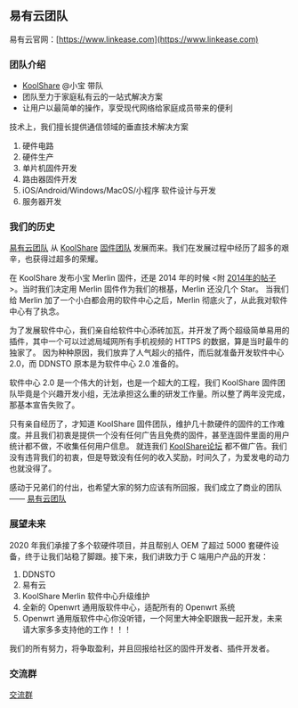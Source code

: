 ## 易有云团队

易有云官网：[https://www.linkease.com](https://www.linkease.com)

### 团队介绍
* [KoolShare](https://koolshare.cn/space-uid-2380.html) @小宝 带队
* 团队至力于家庭私有云的一站式解决方案
* 让用户以最简单的操作，享受现代网络给家庭成员带来的便利

技术上，我们擅长提供通信领域的垂直技术解决方案

1. 硬件电路
2. 硬件生产
3. 单片机固件开发
4. 路由器固件开发
5. iOS/Android/Windows/MacOS/小程序 软件设计与开发
6. 服务器开发

### 我们的历史

[易有云团队](https://github.com/linkease/) 从 [KoolShare](https://www.koolshare.cn) [固件团队](https://github.com/koolshare/) 
发展而来。我们在发展过程中经历了超多的艰辛，也获得过超多的荣耀。

在 KoolShare 发布小宝 Merlin 固件，还是 2014 年的时候 <附 [2014年的帖子](https://koolshare.cn/thread-1814-1-1.html) >。当时我们决定用 Merlin 固件作为我们的根基，Merlin 还没几个 Star。
当我们给 Merlin 加了一个小白都会用的软件中心之后，Merlin 彻底火了，从此我对软件中心有了执念。

为了发展软件中心，我们亲自给软件中心添砖加瓦，并开发了两个超级简单易用的插件，其中一个可以过滤局域网所有手机视频的 HTTPS 的数据，算是当时最牛的独家了。
因为种种原因，我们放弃了人气超火的插件，而后就准备开发软件中心 2.0，而 DDNSTO 原本是为软件中心 2.0 准备的。

软件中心 2.0 是一个伟大的计划，也是一个超大的工程，我们 KoolShare 固件团队毕竟是个兴趣开发小组，无法承担这么重的研发工作量。所以整了两年没完成，那基本宣告失败了。

只有亲自经历了，才知道 KoolShare 固件团队，维护几十款硬件的固件的工作难度。并且我们初衷是提供一个没有任何广告且免费的固件，甚至连固件里面的用户统计都不做，不收集任何用户信息。
就连我们 [KoolShare论坛](https://www.koolshare.cn) 都不做广告。我们没有违背我们的初衷，但是导致没有任何的收入奖励，时间久了，为爱发电的动力也就没得了。

感动于兄弟们的付出，也希望大家的努力应该有所回报，我们成立了商业的团队—— [易有云团队](https://www.linkease.com)

### 展望未来

2020 年我们承接了多个软硬件项目，并且帮别人 OEM 了超过 5000 套硬件设备，终于让我们站稳了脚跟。接下来，我们讲致力于 C 端用户产品的开发：

1. DDNSTO 
2. 易有云
3. KoolShare Merlin 软件中心升级维护
4. 全新的 Openwrt 通用版软件中心，适配所有的 Openwrt 系统
5. Openwrt 通用版软件中心你没听错，一个阿里大神全职跟我一起开发，未来请大家多多支持他的工作！！！

我们的所有努力，将争取盈利，并且回报给社区的固件开发者、插件开发者。

### 交流群
[交流群](https://www.koolcenter.com/posts/117)